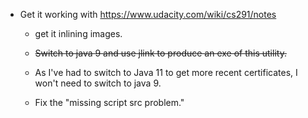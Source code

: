 * Get it working with https://www.udacity.com/wiki/cs291/notes
  * get it inlining images.
  * ~~Switch to java 9 and use jlink to produce an exe of this utility.~~

  * As I've had to switch to Java 11 to get more recent certificates, I won't need to switch to java 9.
  * Fix the "missing script src problem."

